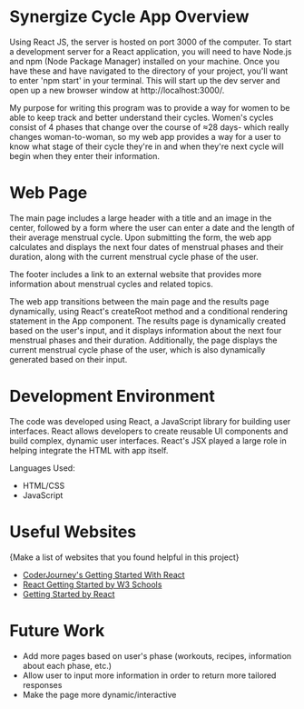 # Synergize Cycle App Overview

Using React JS, the server is hosted on port 3000 of the computer. To start a development server for a React application, you will need to have Node.js and npm (Node Package Manager) installed on your machine. Once you have these and have navigated to the directory of your project, you'll want to enter 'npm start' in your terminal. This will start up the dev server and open up a new browser window at http://localhost:3000/.

My purpose for writing this program was to provide a way for women to be able to keep track and better understand their cycles. Women's cycles consist of 4 phases that change over the course of ≈28 days- which really changes woman-to-woman, so my web app provides a way for a user to know what stage of their cycle they're in and when they're next cycle will begin when they enter their information.



# Web Page

The main page includes a large header with a title and an image in the center, followed by a form where the user can enter a date and the length of their average menstrual cycle. Upon submitting the form, the web app calculates and displays the next four dates of menstrual phases and their duration, along with the current menstrual cycle phase of the user.

The footer includes a link to an external website that provides more information about menstrual cycles and related topics.

The web app transitions between the main page and the results page dynamically, using React's createRoot method and a conditional rendering statement in the App component. The results page is dynamically created based on the user's input, and it displays information about the next four menstrual phases and their duration. Additionally, the page displays the current menstrual cycle phase of the user, which is also dynamically generated based on their input.

# Development Environment
The code was developed using React, a JavaScript library for building user interfaces. React allows developers to create reusable UI components and build complex, dynamic user interfaces. React's JSX played a large role in helping integrate the HTML with app itself.

Languages Used:
- HTML/CSS
- JavaScript

# Useful Websites

{Make a list of websites that you found helpful in this project}
* [CoderJourney's Getting Started With React](https://www.youtube.com/watch?v=7uf3SCgduPg)
* [React Getting Started by W3 Schools](https://www.w3schools.com/react/react_getstarted.asp#:~:text=Setting%20up%20a%20React%20Environment,of%20create%2Dreact%2Dapp%20)
* [Getting Started by React](https://create-react-app.dev/docs/getting-started/)

# Future Work

* Add more pages based on user's phase (workouts, recipes, information about each phase, etc.)
* Allow user to input more information in order to return more tailored responses
* Make the page more dynamic/interactive
